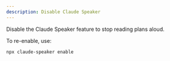 ```yaml
---
description: Disable Claude Speaker
---
```


Disable the Claude Speaker feature to stop reading plans aloud.

To re-enable, use:
```
npx claude-speaker enable
```